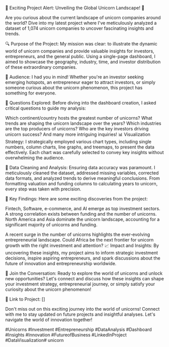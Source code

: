 🚀 Exciting Project Alert: Unveiling the Global Unicorn Landscape! 🦄

Are you curious about the current landscape of unicorn companies around the world? Dive into my latest project where I've meticulously analyzed a dataset of 1,074 unicorn companies to uncover fascinating insights and trends.

🔍 Purpose of the Project:
My mission was clear: to illustrate the dynamic world of unicorn companies and provide valuable insights for investors, entrepreneurs, and the general public. Using a single-page dashboard, I aimed to showcase the geography, industry, time, and investor distribution of these extraordinary companies.

👀 Audience:
I had you in mind! Whether you're an investor seeking emerging hotspots, an entrepreneur eager to attract investors, or simply someone curious about the unicorn phenomenon, this project has something for everyone.

🤔 Questions Explored:
Before diving into the dashboard creation, I asked critical questions to guide my analysis:

Which continent/country hosts the greatest number of unicorns?
What trends are shaping the unicorn landscape over the years?
Which industries are the top producers of unicorns?
Who are the key investors driving unicorn success?
And many more intriguing inquiries!
📊 Visualization Strategy:
I strategically employed various chart types, including single numbers, column charts, line graphs, and treemaps, to present the data effectively. Each chart was carefully selected to convey key insights without overwhelming the audience.

🔧 Data Cleaning and Analysis:
Ensuring data accuracy was paramount. I meticulously cleaned the dataset, addressed missing variables, corrected data formats, and analyzed trends to derive meaningful conclusions. From formatting valuation and funding columns to calculating years to unicorn, every step was taken with precision.

🌟 Key Findings:
Here are some exciting discoveries from the project:

Fintech, Software, e-commerce, and AI emerge as top investment sectors.
A strong correlation exists between funding and the number of unicorns.
North America and Asia dominate the unicorn landscape, accounting
for a significant majority of unicorns and funding.

A recent surge in the number of unicorns highlights the ever-evolving entrepreneurial landscape.
Could Africa be the next frontier for unicorn growth with the right investment and attention?
📈 Impact and Insights:
By uncovering these insights, my project aims to inform strategic investment decisions, inspire aspiring entrepreneurs, and spark discussions about the future of innovation and entrepreneurship worldwide.

🚀 Join the Conversation:
Ready to explore the world of unicorns and unlock new opportunities? Let's connect and discuss how these insights can shape your investment strategy, entrepreneurial journey, or simply satisfy your curiosity about the unicorn phenomenon!

🔗 Link to Project: []

Don't miss out on this exciting journey into the world of unicorns! Connect with me to stay updated on future projects and insightful analyses. Let's navigate the world of innovation together!

#Unicorns #Investment #Entrepreneurship #DataAnalysis #Dashboard #Insights #Innovation #FutureofBusiness #LinkedInProject #DataVisualization# unicorn

